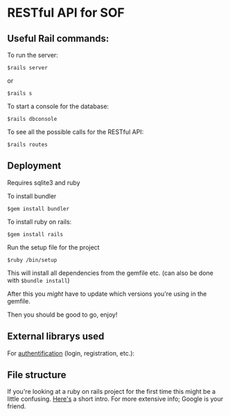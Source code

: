 # RESTful API for SOF 

## Useful Rail commands:

To run the server:
```
$rails server
```
or
```
$rails s
```

To start a console for the database:
```
$rails dbconsole
```

To see all the possible calls for the RESTful API:
```
$rails routes
```

## Deployment
Requires sqlite3 and ruby

To install bundler
```
$gem install bundler
```

To install ruby on rails:
```
$gem install rails
```

Run the setup file for the project
```
$ruby /bin/setup
```

This will install all dependencies from the gemfile etc.
(can also be done with ```$bundle install```)

After this you _might_ have to update which versions you're using in the gemfile.

Then you should be good to go, enjoy!

## External librarys used

For [authentification](https://github.com/lynndylanhurley/devise_token_auth) (login, registration, etc.):


## File structure
If you're looking at a ruby on rails project for the first time this might be a
little confusing. [Here's](https://www.javatpoint.com/ruby-on-rails-directory-structure) a short intro.
For more extensive info; Google is your friend.

